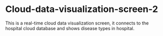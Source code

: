 # Cloud-data-visualization-screen-2
This is a real-time cloud data visualization screen, it connects to the hospital cloud database and shows disease types in hospital.
